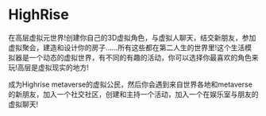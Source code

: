 # 

# HighRise


在高层虚拟元世界!创建你自己的3D虚拟角色，与虚拟人聊天，结交新朋友，参加虚拟聚会，建造和设计你的房子……所有这些都在第二人生的世界里!这个生活模拟器是一个动态的虚拟世界，有不同的有趣的活动，你可以选择你最喜欢的角色来玩!高层是虚拟现实的地方!

成为Highrise metaverse的虚拟公民，然后你会遇到来自世界各地和metaverse的新朋友，加入一个社交社区，创建和主持一个活动，加入一个在娱乐室与朋友的虚拟聊天!

